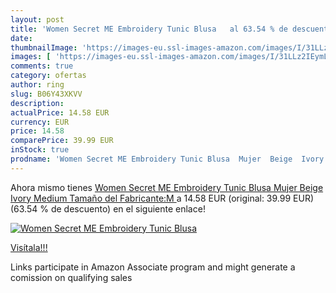 ```yaml
---
layout: post
title: 'Women Secret ME Embroidery Tunic Blusa   al 63.54 % de descuento'
date: 
thumbnailImage: 'https://images-eu.ssl-images-amazon.com/images/I/31LLz2IEymL._SL200_.jpg'
images: [ 'https://images-eu.ssl-images-amazon.com/images/I/31LLz2IEymL._SL200_.jpg' ]
comments: true
category: ofertas
author: ring
slug: B06Y43XKVV
description:
actualPrice: 14.58 EUR
currency: EUR
price: 14.58
comparePrice: 39.99 EUR
inStock: true
prodname: 'Women Secret ME Embroidery Tunic Blusa  Mujer  Beige  Ivory   Medium  Tamaño del Fabricante:M '
---
```


Ahora mismo tienes [Women Secret ME Embroidery Tunic Blusa  Mujer  Beige  Ivory   Medium  Tamaño del Fabricante:M ](https://www.amazon.es/dp/B06Y43XKVV/?tag=tolees-21) a 14.58 EUR (original: 39.99 EUR) (63.54 %  de descuento) en el siguiente enlace!

[![Women Secret ME Embroidery Tunic Blusa  ](https://images-eu.ssl-images-amazon.com/images/I/31LLz2IEymL._SL200_.jpg)](https://www.amazon.es/dp/B06Y43XKVV/?tag=tolees-21)

[Visítala!!!](https://www.amazon.es/dp/B06Y43XKVV/?tag=tolees-21)

Links participate in Amazon Associate program and might generate a comission on qualifying sales
